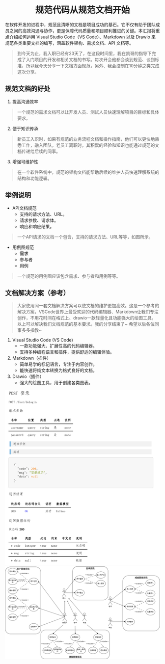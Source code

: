 # <center> 规范代码从规范文档开始 <center/>

在软件开发的进程中，规范且清晰的文档是项目成功的基石。它不仅有助于团队成员之间的高效沟通与协作，更是保障代码质量和项目顺利推进的关键。本汇报将重点介绍如何运用 Visual Studio Code（VS Code）、Markdown 以及 Drawio 来规范各类重要文档的编写，涵盖软件架构、需求文档、API 文档等。

> 到今天为止，我入职已经有23天了，在这段时间里，我在凯哥的指导下完成了入门项目的开发和相关文档的书写。每次开会他都会谈到规范、谈到标准，所以我今天分享一下文档方面规范，另外、我会控制在10分钟之类完成这次分享。

## 规范文档的好处

1. 提高沟通效率

> 一个规范的需求文档可以让开发人员、测试人员快速理解项目的目标和具体要求。

2. 便于知识传承

> 新员工入职时，如果有规范的业务流程文档和操作指南，他们可以更快地熟悉工作，融入团队。老员工离职时，其积累的经验和知识也能通过规范的文档传递给后续的同事。

3. 增强可维护性

> 在一个软件系统中，规范的架构文档能帮助后续的维护人员快速理解系统的结构和功能逻辑。

## 举例说明

- API文档规范
    - 支持的请求方法、URL。
    - 请求参数、请求体。
    - 响应和响应结果。

> 一个API请求的文档一个包含，支持的请求方法、URL等等，如图所示。

- 用例图规范
    - 需求
    - 参与者
    - 用例

> 一个规范的用例图应该包含需求、参与者和用例等等。

## 文档解决方案（参考）

> 大家使用同一套文档解决方案可以使文档的维护更加高效。这是一个参考的解决方案，VSCode世界上最受欢迎的代码编辑器、Markdown让我们专注创作，不用花时间在格式上、drawio一款轻量化且功能强大的绘图工具。以上可以解决我们文档规范的基本要求。我的分享结束了~ 希望以后各位同事多多指教~

1. Visual Studio Code (VS Code)
    - 一款功能强大、扩展性高的代码编辑器。
    - 支持多种编程语言和插件，提供舒适的编辑体验。
2. Markdown（插件）
    - 简单易学的标记语言，专注于内容创作。
    - 能快速将纯文本转换为格式良好的文档。
3. Drawio（插件）
    - 强大的绘图工具，用于创建各类图表。

<img src="./图片/API请求示例.png" width = "800" alt="图片名称"/>
<img src="./图片/fig4.png" width = "800" alt="图片名称"/>
